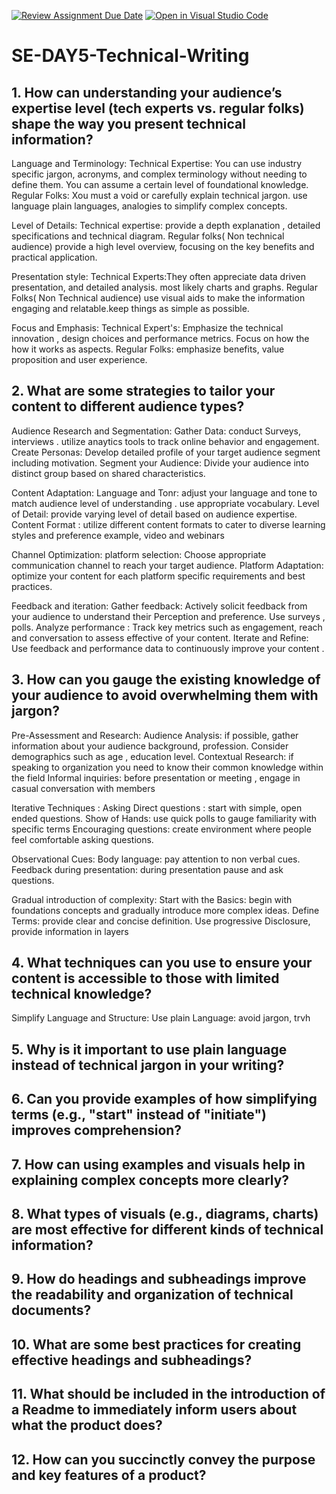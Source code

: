 [![Review Assignment Due Date](https://classroom.github.com/assets/deadline-readme-button-22041afd0340ce965d47ae6ef1cefeee28c7c493a6346c4f15d667ab976d596c.svg)](https://classroom.github.com/a/zsAR-pyY)
[![Open in Visual Studio Code](https://classroom.github.com/assets/open-in-vscode-2e0aaae1b6195c2367325f4f02e2d04e9abb55f0b24a779b69b11b9e10269abc.svg)](https://classroom.github.com/online_ide?assignment_repo_id=18631026&assignment_repo_type=AssignmentRepo)
# SE-DAY5-Technical-Writing
## 1. How can understanding your audience’s expertise level (tech experts vs. regular folks) shape the way you present technical information?


Language and Terminology:
Technical Expertise: You can use industry specific jargon, acronyms, and complex terminology without needing to define them. You can assume a certain level of foundational knowledge.
Regular Folks: Xou must a void or carefully explain technical jargon. use language plain languages, analogies to simplify complex concepts.

Level of Details:
Technical expertise: provide a depth explanation , detailed specifications and technical diagram.
Regular folks( Non technical audience) provide a high level overview, focusing on the key benefits and practical application.

Presentation style:
Technical Experts:They often appreciate data driven presentation, and detailed analysis. most likely charts and graphs.
Regular Folks( Non Technical audience)  use visual aids to make the information engaging and relatable.keep things as simple as possible.

Focus and Emphasis:
Technical  Expert's: Emphasize the technical innovation , design  choices and performance metrics. Focus on how the how it works as aspects.
Regular Folks: emphasize benefits, value proposition and user experience.



## 2. What are some strategies to tailor your content to different audience types?


Audience Research and Segmentation:
Gather Data: conduct Surveys, interviews . utilize anaytics tools to track online behavior and engagement.
Create Personas: Develop detailed profile of your target audience segment including motivation. 
Segment your Audience: Divide your audience into distinct group based on shared characteristics.

Content Adaptation: 
Language and Tonr: adjust your language and tone to match audience level of understanding . use appropriate vocabulary.
Level of Detail: provide varying level of detail based on audience expertise.
Content Format : utilize different content formats  to cater to diverse  learning styles and preference example, video and webinars


Channel Optimization:
platform selection: Choose appropriate  communication channel to reach your target audience.
Platform Adaptation: optimize your content for each platform specific requirements and best practices.

Feedback and iteration:
Gather feedback: Actively solicit feedback from your audience to understand their Perception and preference. Use surveys , polls.
Analyze  performance : Track key metrics such as engagement, reach and conversation to assess effective of your content.
Iterate and Refine: Use feedback and performance data to continuously improve your content .



## 3. How can you gauge the existing knowledge of your audience to avoid overwhelming them with jargon?


Pre-Assessment and Research:
Audience Analysis: if possible, gather information about  your audience background, profession. Consider  demographics such as age , education level.
Contextual Research: if speaking to organization you need to know their common knowledge within the field 
Informal inquiries: before presentation or meeting , engage in casual conversation with members 


Iterative  Techniques : 
Asking Direct questions : start with simple, open ended questions.
Show of Hands: use quick polls to gauge familiarity with specific terms 
Encouraging questions: create environment where people feel comfortable asking questions.

Observational Cues:
Body language: pay attention to non verbal cues.
Feedback during presentation: during presentation pause and ask questions.

Gradual introduction of complexity:
Start with the Basics: begin with foundations concepts and gradually introduce more complex ideas.
Define Terms: provide clear and concise  definition.
Use progressive Disclosure, provide  information in layers 


## 4. What techniques can you use to ensure your content is accessible to those with limited technical knowledge?

Simplify Language and Structure: 
Use plain Language: avoid jargon, trvh
## 5. Why is it important to use plain language instead of technical jargon in your writing?
## 6. Can you provide examples of how simplifying terms (e.g., "start" instead of "initiate") improves comprehension?
## 7. How can using examples and visuals help in explaining complex concepts more clearly?
## 8. What types of visuals (e.g., diagrams, charts) are most effective for different kinds of technical information?
## 9. How do headings and subheadings improve the readability and organization of technical documents?
## 10. What are some best practices for creating effective headings and subheadings?
## 11. What should be included in the introduction of a Readme to immediately inform users about what the product does?
## 12. How can you succinctly convey the purpose and key features of a product?
